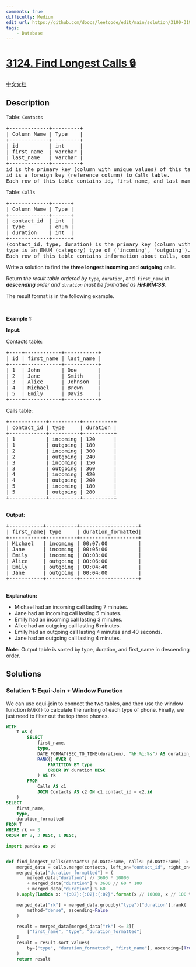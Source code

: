 ```yaml
---
comments: true
difficulty: Medium
edit_url: https://github.com/doocs/leetcode/edit/main/solution/3100-3199/3124.Find%20Longest%20Calls/README_EN.md
tags:
    - Database
---
```


<!-- problem:start -->

# [3124. Find Longest Calls 🔒](https://leetcode.com/problems/find-longest-calls)

[中文文档](/solution/3100-3199/3124.Find%20Longest%20Calls/README.md)

## Description

<p>Table: <code>Contacts</code></p>

<pre>
+-------------+---------+
| Column Name | Type    |
+-------------+---------+
| id          | int     |
| first_name  | varchar |
| last_name   | varchar |
+-------------+---------+
id is the primary key (column with unique values) of this table.
id is a foreign key (reference column) to <code>Calls</code> table.
Each row of this table contains id, first_name, and last_name.
</pre>

<p>Table: <code>Calls</code></p>

<pre>
+-------------+------+
| Column Name | Type |
+-------------+------+
| contact_id  | int  |
| type        | enum |
| duration    | int  |
+-------------+------+
(contact_id, type, duration) is the primary key (column with unique values) of this table.
type is an ENUM (category) type of (&#39;incoming&#39;, &#39;outgoing&#39;).
Each row of this table contains information about calls, comprising of contact_id, type, and duration in seconds.
</pre>

<p>Write a solution to find the <b>three longest&nbsp;</b><strong>incoming</strong> and <strong>outgoing</strong> calls.</p>

<p>Return t<em>he result table ordered by</em> <code>type</code>, <code>duration</code>, and<code> first_name</code>&nbsp;<em>in <strong>descending&nbsp;</strong>order and <code>duration</code> must be formatted as <strong>HH:MM:SS</strong>.</em></p>

<p>The result format is in the following example.</p>

<p>&nbsp;</p>
<p><strong class="example">Example 1:</strong></p>

<div class="example-block">
<p><strong>Input:</strong></p>

<p>Contacts table:</p>

<pre class="example-io">
+----+------------+-----------+
| id | first_name | last_name |
+----+------------+-----------+
| 1  | John       | Doe       |
| 2  | Jane       | Smith     |
| 3  | Alice      | Johnson   |
| 4  | Michael    | Brown     |
| 5  | Emily      | Davis     |
+----+------------+-----------+        
</pre>

<p>Calls table:</p>

<pre class="example-io">
+------------+----------+----------+
| contact_id | type     | duration |
+------------+----------+----------+
| 1          | incoming | 120      |
| 1          | outgoing | 180      |
| 2          | incoming | 300      |
| 2          | outgoing | 240      |
| 3          | incoming | 150      |
| 3          | outgoing | 360      |
| 4          | incoming | 420      |
| 4          | outgoing | 200      |
| 5          | incoming | 180      |
| 5          | outgoing | 280      |
+------------+----------+----------+
        </pre>

<p><strong>Output:</strong></p>

<pre class="example-io">
+-----------+----------+-------------------+
| first_name| type     | duration_formatted|
+-----------+----------+-------------------+
| Michael   | incoming | 00:07:00          |
| Jane      | incoming | 00:05:00          |
| Emily     | incoming | 00:03:00          |
| Alice     | outgoing | 00:06:00          |
| Emily     | outgoing | 00:04:40          |
| Jane      | outgoing | 00:04:00          |
+-----------+----------+-------------------+
        </pre>

<p><strong>Explanation:</strong></p>

<ul>
	<li>Michael had an incoming call lasting 7 minutes.</li>
	<li>Jane had an incoming call lasting 5 minutes.</li>
	<li>Emily had an incoming call lasting 3 minutes.</li>
	<li>Alice had an outgoing call lasting 6 minutes.</li>
	<li>Emily had an outgoing call lasting 4 minutes and 40 seconds.</li>
	<li>Jane had an outgoing call lasting 4 minutes.</li>
</ul>

<p><b>Note:</b> Output table is sorted by type, duration, and first_name in descending order.</p>
</div>

## Solutions

<!-- solution:start -->

### Solution 1: Equi-Join + Window Function

We can use equi-join to connect the two tables, and then use the window function `RANK()` to calculate the ranking of each type of phone. Finally, we just need to filter out the top three phones.

<!-- tabs:start -->

```sql
WITH
    T AS (
        SELECT
            first_name,
            type,
            DATE_FORMAT(SEC_TO_TIME(duration), "%H:%i:%s") AS duration_formatted,
            RANK() OVER (
                PARTITION BY type
                ORDER BY duration DESC
            ) AS rk
        FROM
            Calls AS c1
            JOIN Contacts AS c2 ON c1.contact_id = c2.id
    )
SELECT
    first_name,
    type,
    duration_formatted
FROM T
WHERE rk <= 3
ORDER BY 2, 3 DESC, 1 DESC;
```

```python
import pandas as pd


def find_longest_calls(contacts: pd.DataFrame, calls: pd.DataFrame) -> pd.DataFrame:
    merged_data = calls.merge(contacts, left_on="contact_id", right_on="id")
    merged_data["duration_formatted"] = (
        merged_data["duration"] // 3600 * 10000
        + merged_data["duration"] % 3600 // 60 * 100
        + merged_data["duration"] % 60
    ).apply(lambda x: "{:02}:{:02}:{:02}".format(x // 10000, x // 100 % 100, x % 100))

    merged_data["rk"] = merged_data.groupby("type")["duration"].rank(
        method="dense", ascending=False
    )

    result = merged_data[merged_data["rk"] <= 3][
        ["first_name", "type", "duration_formatted"]
    ]
    result = result.sort_values(
        by=["type", "duration_formatted", "first_name"], ascending=[True, False, False]
    )
    return result
```

<!-- tabs:end -->

<!-- solution:end -->

<!-- problem:end -->
